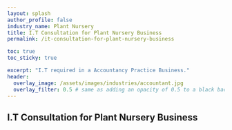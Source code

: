 ```yaml
---
layout: splash 
author_profile: false 
industry_name: Plant Nursery
title: I.T Consultation for Plant Nursery Business
permalink: /it-consultation-for-plant-nursery-business

toc: true
toc_sticky: true

excerpt: "I.T required in a Accountancy Practice Business."
header:
  overlay_image: /assets/images/industries/accountant.jpg
  overlay_filter: 0.5 # same as adding an opacity of 0.5 to a black background
---
```


## I.T Consultation for Plant Nursery Business